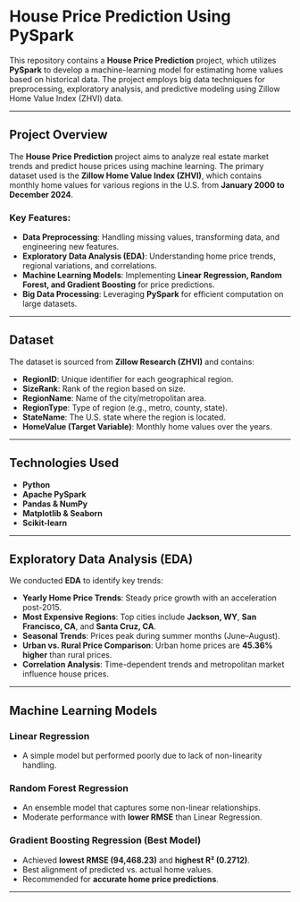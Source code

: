 # House Price Prediction Using PySpark

This repository contains a **House Price Prediction** project, which utilizes **PySpark** to develop a machine-learning model for estimating home values based on historical data. The project employs big data techniques for preprocessing, exploratory analysis, and predictive modeling using Zillow Home Value Index (ZHVI) data.

---

## Project Overview

The **House Price Prediction** project aims to analyze real estate market trends and predict house prices using machine learning. The primary dataset used is the **Zillow Home Value Index (ZHVI)**, which contains monthly home values for various regions in the U.S. from **January 2000 to December 2024**.

### Key Features:
- **Data Preprocessing**: Handling missing values, transforming data, and engineering new features.
- **Exploratory Data Analysis (EDA)**: Understanding home price trends, regional variations, and correlations.
- **Machine Learning Models**: Implementing **Linear Regression, Random Forest, and Gradient Boosting** for price predictions.
- **Big Data Processing**: Leveraging **PySpark** for efficient computation on large datasets.

---

## Dataset

The dataset is sourced from **Zillow Research (ZHVI)** and contains:
- **RegionID**: Unique identifier for each geographical region.
- **SizeRank**: Rank of the region based on size.
- **RegionName**: Name of the city/metropolitan area.
- **RegionType**: Type of region (e.g., metro, county, state).
- **StateName**: The U.S. state where the region is located.
- **HomeValue (Target Variable)**: Monthly home values over the years.

---

## Technologies Used
- **Python** 
- **Apache PySpark** 
- **Pandas & NumPy** 
- **Matplotlib & Seaborn** 
- **Scikit-learn** 

---

## Exploratory Data Analysis (EDA)
We conducted **EDA** to identify key trends:
- **Yearly Home Price Trends**: Steady price growth with an acceleration post-2015.
- **Most Expensive Regions**: Top cities include **Jackson, WY**, **San Francisco, CA**, and **Santa Cruz, CA**.
- **Seasonal Trends**: Prices peak during summer months (June–August).
- **Urban vs. Rural Price Comparison**: Urban home prices are **45.36% higher** than rural prices.
- **Correlation Analysis**: Time-dependent trends and metropolitan market influence house prices.

---

## Machine Learning Models

### **Linear Regression**
- A simple model but performed poorly due to lack of non-linearity handling.

### **Random Forest Regression**
- An ensemble model that captures some non-linear relationships.
- Moderate performance with **lower RMSE** than Linear Regression.

### **Gradient Boosting Regression (Best Model)**
- Achieved **lowest RMSE (94,468.23)** and **highest R² (0.2712)**.
- Best alignment of predicted vs. actual home values.
- Recommended for **accurate home price predictions**.

---
